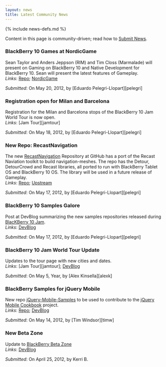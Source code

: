 ```yaml
---
layout: news
title: Latest Community News
---
```

{% include news-defs.md %}

Content in this page is community-driven; read how to [Submit News](Submit_News.html).

### BlackBerry 10 Games at NordicGame
Sean Taylor and Anders Jeppson (RIM) and Tim Closs (Marmalade) will present on Gaming on BlackBerry 10
and Native Development for BlackBerry 10.  Sean will present the latest features of Gameplay.  
_Links_: [Repo](http://github.com/blackberry/gameplay "Gameplay at our GitHub"); [NordicGame](http://nordicgame.com/)  

_Submitted_: On May 20, 2012, by [Eduardo Pelegri-Llopart][pelegri]

### Registration open for Milan and Barcelona
Registration for the Milan and Barcelona stops of the BlackBerry 10 Jam World Tour is now open.  
_Links_: [Jam Tour][jamtour]  

_Submitted_: On May 18, 2012, by [Eduardo Pelegri-Llopart][pelegri]  

### New Repo: RecastNavigation
The new [RecastNavigation](https://github.com/blackberry/recastnavigation) Repository at GitHub
has a port of the Recast Naviation toolkit to build navigation-meshes.  The repo has the Detour, DetourCrowd
and Recast libraries, all ported to run with BlackBerry Tablet OS and BlackBerry 10 OS.
The library will be used in a future release of Gameplay.  
_Links_: [Repo](http://github.com/blackberry/recastnavigation "RecastNavigation at our GitHub"); [Upstream](http://code.google.com/p/recastnavigation/ "RecastNavigation Upstream")  

_Submitted_: On May 17, 2012, by [Eduardo Pelegri-Llopart][pelegri]  


### BlackBerry 10 Samples Galore
Post at DevBlog summarizing the new samples repositories released during [BlacKBerry 10 Jam](http://www.blackberryjamconference.com/).  
_Links_: [DevBlog](http://devblog.blackberry.com/2012/05/blackberry-10-samples/ "BlackBerry 10 Samples Galore")

_Submitted_: On May 17, 2012, by [Eduardo Pelegri-Llopart][pelegri]  


### BlackBerry 10 Jam World Tour Update
Updates to the tour page with new cities and dates.  
_Links_: [Jam Tour][jamtour]; [DevBlog](http://devblog.blackberry.com/2012/05/blackberry_10_jam_world_tour_update_2/ "BlackBerry 10 Jam World Tour Update")  

_Submitted_: On May 5, Year, by [Alex Kinsella][alexk]  


### BlackBerry Samples for jQuery Mobile
New repo [jQuery-Mobile-Samples](http://github.com/blackberry/jquery-mobile-samples) to be used
to contribute to the [jQuery Mobile Cookbook](http://jquerymobilecookbook.com/) project.  
_Links_: [Repo](http://github.com/blackberry/jquery-mobile-samples); [DevBlog](http://devblog.blackberry.com/2012/05/jquery-mobile-blackberry-samples/ "BlackBerry Samples for jQuery Mobile")

_Submitted_: On May 14, 2012, by [Tim Windsor][timw]  


### New Beta Zone
Update to [BlackBerry Beta Zone](http://blackberry.com/beta)  
_Links_: [DevBlog](http://blogs.blackberry.com/2012/04/new-blackberry-beta-zone/ "Experience a New BlackBerry Beta Zone")

_Submitted_: On April 25, 2012, by Kerri B.


